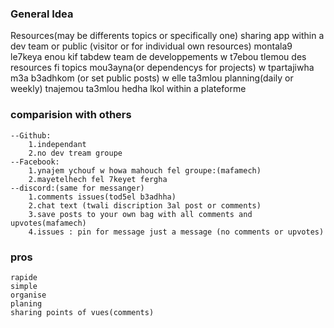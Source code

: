 ### General Idea
Resources(may be differents topics or specifically one) sharing app within a dev team or public (visitor or for individual own resources) montala9 le7keya enou kif tabdew team de developpements w t7ebou tlemou des resources fi topics mou3ayna(or dependencys for projects) w tpartajiwha m3a b3adhkom (or set public posts) w elle ta3mlou planning(daily or weekly) tnajemou ta3mlou hedha lkol within a plateforme

### comparision with others
    --Github:
        1.independant
        2.no dev tream groupe
    --Facebook:
        1.ynajem ychouf w howa mahouch fel groupe:(mafamech)
        2.mayetelhech fel 7keyet fergha
    --discord:(same for messanger)
        1.comments issues(tod5el b3adhha)
        2.chat text (twali discription 3al post or comments)
        3.save posts to your own bag with all comments and upvotes(mafamech)
        4.issues : pin for message just a message (no comments or upvotes)

### pros  
    rapide
    simple
    organise
    planing
    sharing points of vues(comments)